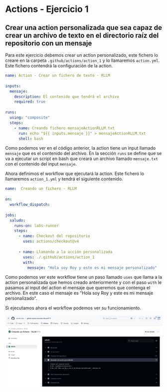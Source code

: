 # Actions - Ejercicio 1

## Crear una action personalizada que sea capaz de crear un archivo de texto en el directorio raíz del repositorio con un mensaje

Para este ejercicio debemos crear un action personalizado, este fichero lo creare en la carpeta `.github/actions/action_1` y lo llamaremos `action.yml`. Este fichero contendrá la configuración de la action.

```yaml
name: Action - Crear un fichero de texto - RLLM
 
inputs:
  mensaje:
    description: El contenido que tendrá el archivo
    required: true
 
runs:
  using: "composite"
  steps:
    - name: Creando fichero mensajeActionRLLM.txt
      run: echo "${{ inputs.mensaje }}" > mensajeActionRLLM.txt
      shell: bash
```

Como podemos ver en el código anterior, la action tiene un input llamado `mensaje` que es el contenido del archivo. En la sección `runs` se define que se va a ejecutar un script en bash que creará un archivo llamado `mensaje.txt` con el contenido del input `mensaje`.

Ahora definimos el workflow que ejecutará la action. Este fichero lo llamaremos `action_1.yml` y tendrá el siguiente contenido.

```yaml
name:  Creando un fichero - RLLM
 
on:
  workflow_dispatch:
 
jobs:
  saludo:
    runs-on: labs-runner
    steps:
      - name: Checkout del repositorio
        uses: actions/checkout@v4
 
      - name: Llamando a la acción personalizada
        uses: ./.github/actions/action_1
        with:
          mensaje: "Hola soy Roy y este es mi mensaje personalizado"
```

Como podemos ver este workflow tiene un paso llamado `uses` que llama a la action personalizada que hemos creado anteriormente y con el paso `with` le pasamos al input del action el mensaje que queremos que contenga el archivo. En este caso el mensaje es "Hola soy Roy y este es mi mensaje personalizado".

Si ejecutamos ahora el workflow podemos ver su funcionamiento. 

![Workflow ejecutado desde github actions](../../datos/imgs/action1_1.png)